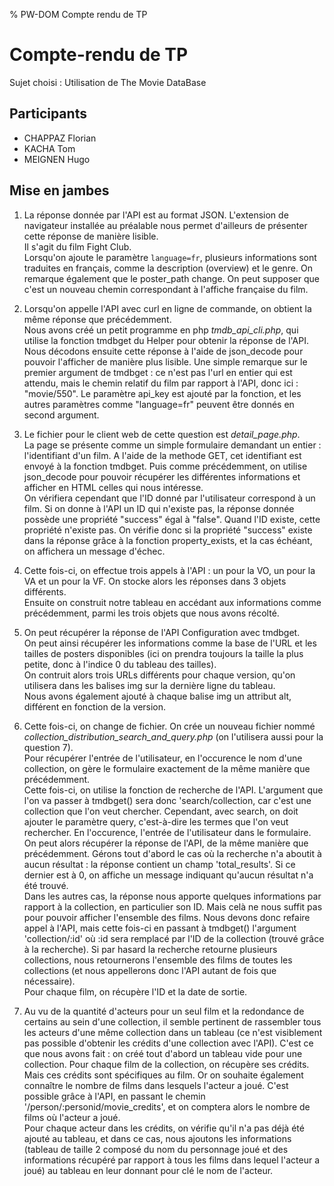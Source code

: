 % PW-DOM  Compte rendu de TP

# Compte-rendu de TP

Sujet choisi : Utilisation de The Movie DataBase

## Participants 

* CHAPPAZ Florian
* KACHA Tom
* MEIGNEN Hugo

## Mise en jambes

1. La réponse donnée par l'API est au format JSON. L'extension de navigateur installée au préalable nous permet d'ailleurs de présenter cette réponse de manière lisible.<br>
Il s'agit du film Fight Club.<br>
Lorsqu'on ajoute le paramètre <code>language=fr</code>, plusieurs informations sont traduites en français, comme la description (overview) et le genre. On remarque également que le poster_path change. On peut supposer que c'est un nouveau chemin correspondant à l'affiche française du film.<br>

2. Lorsqu'on appelle l'API avec curl en ligne de commande, on obtient la même réponse que précédemment.<br>
Nous avons créé un petit programme en php <em>tmdb_api_cli.php</em>, qui utilise la fonction tmdbget du Helper pour obtenir la réponse de l'API. Nous décodons ensuite cette réponse à l'aide de json_decode pour pouvoir l'afficher de manière plus lisible. Une simple remarque sur le premier argument de tmdbget : ce n'est pas l'url en entier qui est attendu, mais le chemin relatif du film par rapport à l'API, donc ici : "movie/550". Le paramètre api_key est ajouté par la fonction, et les autres paramètres comme "language=fr" peuvent être donnés en second argument.<br>

3. Le fichier pour le client web de cette question est <em>detail_page.php</em>.<br>
La page se présente comme un simple formulaire demandant un entier : l'identifiant d'un film. A l'aide de la methode GET, cet identifiant est envoyé à la fonction tmdbget. Puis comme précédemment, on utilise json_decode pour pouvoir récupérer les différentes informations et afficher en HTML celles qui nous intéresse.<br>
On vérifiera cependant que l'ID donné par l'utilisateur correspond à un film. Si on donne à l'API un ID qui n'existe pas, la réponse donnée possède une propriété "success" égal à "false". Quand l'ID existe, cette propriété n'existe pas. On vérifie donc si la propriété "success" existe dans la réponse grâce à la fonction property_exists, et la cas échéant, on affichera un message d'échec.<br>

4. Cette fois-ci, on effectue trois appels à l'API : un pour la VO, un pour la VA et un pour la VF. On stocke alors les réponses dans 3 objets différents.<br>
Ensuite on construit notre tableau en accédant aux informations comme précédemment, parmi les trois objets que nous avons récolté.

5. On peut récupérer la réponse de l'API Configuration avec tmdbget.<br>
On peut ainsi récupérer les informations comme la base de l'URL et les tailles de posters disponibles (ici on prendra toujours la taille la plus petite, donc à l'indice 0 du tableau des tailles).<br>
On contruit alors trois URLs différents pour chaque version, qu'on utilisera dans les balises img sur la dernière ligne du tableau.<br>
Nous avons également ajouté à chaque balise img un attribut alt, différent en fonction de la version.<br>

6. Cette fois-ci, on change de fichier. On crée un nouveau fichier nommé <em>collection_distribution_search_and_query.php</em> (on l'utilisera aussi pour la question 7).<br>
Pour récupérer l'entrée de l'utilisateur, en l'occurence le nom d'une collection, on gère le formulaire exactement de la même manière que précédemment.<br>
Cette fois-ci, on utilise la fonction de recherche de l'API. L'argument que l'on va passer à tmdbget() sera donc 'search/collection, car c'est une collection que l'on veut chercher. Cependant, avec search, on doit ajouter le paramètre query, c'est-à-dire les termes que l'on veut rechercher. En l'occurence, l'entrée de l'utilisateur dans le formulaire.<br>
On peut alors récupérer la réponse de l'API, de la même manière que précédemment. Gérons tout d'abord le cas où la recherche n'a aboutit à aucun résultat : la réponse contient un champ 'total_results'. Si ce dernier est à 0, on affiche un message indiquant qu'aucun résultat n'a été trouvé.<br>
Dans les autres cas, la réponse nous apporte quelques informations par rapport à la collection, en particulier son ID. Mais celà ne nous suffit pas pour pouvoir afficher l'ensemble des films. Nous devons donc refaire appel à l'API, mais cette fois-ci en passant à tmdbget() l'argument 'collection/:id' où :id sera remplacé par l'ID de la collection (trouvé grâce à la recherche). Si par hasard la recherche retourne plusieurs collections, nous retournerons l'ensemble des films de toutes les collections (et nous appellerons donc l'API autant de fois que nécessaire).<br>
Pour chaque film, on récupère l'ID et la date de sortie.<br>

7. Au vu de la quantité d'acteurs pour un seul film et la redondance de certains au sein d'une collection, il semble pertinent de rassembler tous les acteurs d'une même collection dans un tableau (ce n'est visiblement pas possible d'obtenir les crédits d'une collection avec l'API). C'est ce que nous avons fait : on créé tout d'abord un tableau vide pour une collection. Pour chaque film de la collection, on récupère ses crédits. Mais ces crédits sont spécifiques au film. Or on souhaite également connaître le nombre de films dans lesquels l'acteur a joué. C'est possible grâce à l'API, en passant le chemin '/person/:personid/movie_credits', et on comptera alors le nombre de films où l'acteur a joué.<br>
Pour chaque acteur dans les crédits, on vérifie qu'il n'a pas déjà été ajouté au tableau, et dans ce cas, nous ajoutons les informations (tableau de taille 2 composé du nom du personnage joué et des informations récupéré par rapport à tous les films dans lequel l'acteur a joué) au tableau en leur donnant pour clé le nom de l'acteur.<br>
